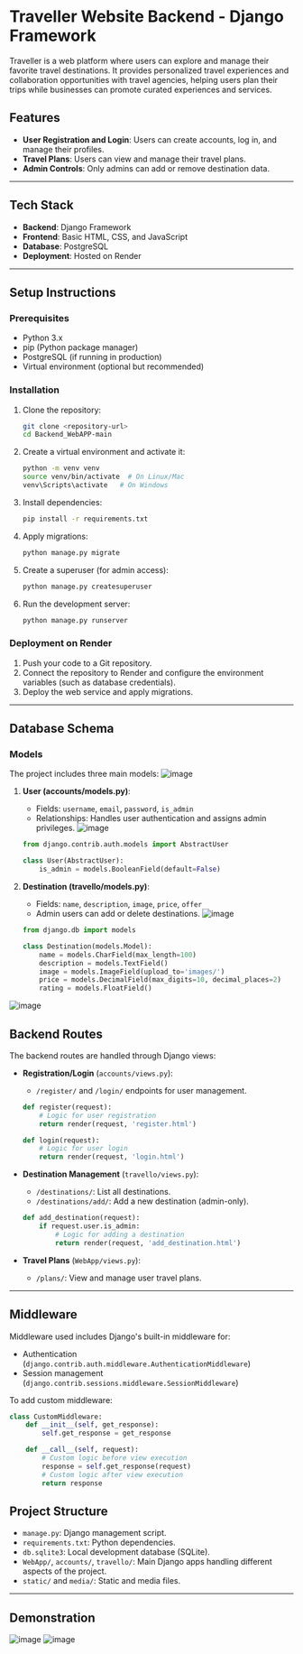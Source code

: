 

# Traveller Website Backend - Django Framework

Traveller is a web platform where users can explore and manage their favorite travel destinations. It provides personalized travel experiences and collaboration opportunities with travel agencies, helping users plan their trips while businesses can promote curated experiences and services.

## Features
- **User Registration and Login**: Users can create accounts, log in, and manage their profiles.
- **Travel Plans**: Users can view and manage their travel plans.
- **Admin Controls**: Only admins can add or remove destination data.
---

## Tech Stack
- **Backend**: Django Framework
- **Frontend**: Basic HTML, CSS, and JavaScript
- **Database**: PostgreSQL
- **Deployment**: Hosted on Render

---

## Setup Instructions

### Prerequisites
- Python 3.x
- pip (Python package manager)
- PostgreSQL (if running in production)
- Virtual environment (optional but recommended)

### Installation

1. Clone the repository:
   ```bash
   git clone <repository-url>
   cd Backend_WebAPP-main
   ```

2. Create a virtual environment and activate it:
   ```bash
   python -m venv venv
   source venv/bin/activate  # On Linux/Mac
   venv\Scripts\activate   # On Windows
   ```

3. Install dependencies:
   ```bash
   pip install -r requirements.txt
   ```

4. Apply migrations:
   ```bash
   python manage.py migrate
   ```

5. Create a superuser (for admin access):
   ```bash
   python manage.py createsuperuser
   ```

6. Run the development server:
   ```bash
   python manage.py runserver
   ```

### Deployment on Render
1. Push your code to a Git repository.
2. Connect the repository to Render and configure the environment variables (such as database credentials).
3. Deploy the web service and apply migrations.

---

## Database Schema

### Models
The project includes three main models:
![image](https://github.com/user-attachments/assets/9f355cc6-32f0-4b4e-8085-ad8835e01a25)


1. **User (accounts/models.py)**:
   - Fields: `username`, `email`, `password`, `is_admin`
   - Relationships: Handles user authentication and assigns admin privileges.
   ![image](https://github.com/user-attachments/assets/14ff14a6-fc4a-411e-8102-6e18e187cb6c)

   ```python
   from django.contrib.auth.models import AbstractUser
   
   class User(AbstractUser):
       is_admin = models.BooleanField(default=False)
   ```

2. **Destination (travello/models.py)**:
   - Fields: `name`, `description`, `image`, `price`, `offer`
   - Admin users can add or delete destinations.
     ![image](https://github.com/user-attachments/assets/bbeea412-3db6-4326-8f3b-7426c64b7b97)

   
   ```python
   from django.db import models

   class Destination(models.Model):
       name = models.CharField(max_length=100)
       description = models.TextField()
       image = models.ImageField(upload_to='images/')
       price = models.DecimalField(max_digits=10, decimal_places=2)
       rating = models.FloatField()
   ```
![image](https://github.com/user-attachments/assets/1f905e49-aaef-4432-a8b1-9f005a82a4a6)


## Backend Routes

The backend routes are handled through Django views:

- **Registration/Login** (`accounts/views.py`):
   - `/register/` and `/login/` endpoints for user management.

   ```python
   def register(request):
       # Logic for user registration
       return render(request, 'register.html')

   def login(request):
       # Logic for user login
       return render(request, 'login.html')
   ```

- **Destination Management** (`travello/views.py`):
   - `/destinations/`: List all destinations.
   - `/destinations/add/`: Add a new destination (admin-only).

   ```python
   def add_destination(request):
       if request.user.is_admin:
           # Logic for adding a destination
           return render(request, 'add_destination.html')
   ```

- **Travel Plans** (`WebApp/views.py`):
   - `/plans/`: View and manage user travel plans.

---

## Middleware

Middleware used includes Django's built-in middleware for:

- Authentication (`django.contrib.auth.middleware.AuthenticationMiddleware`)
- Session management (`django.contrib.sessions.middleware.SessionMiddleware`)

To add custom middleware:

```python
class CustomMiddleware:
    def __init__(self, get_response):
        self.get_response = get_response

    def __call__(self, request):
        # Custom logic before view execution
        response = self.get_response(request)
        # Custom logic after view execution
        return response
```

## Project Structure
- `manage.py`: Django management script.
- `requirements.txt`: Python dependencies.
- `db.sqlite3`: Local development database (SQLite).
- `WebApp/`, `accounts/`, `travello/`: Main Django apps handling different aspects of the project.
- `static/` and `media/`: Static and media files.

---

## Demonstration 
![image](https://github.com/user-attachments/assets/f10bbb5d-33d2-46fd-be3b-bd750749253c)
![image](https://github.com/user-attachments/assets/90a006fd-c623-418e-bc6d-b607433cbe72)


